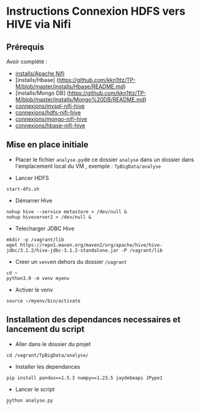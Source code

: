 # Instructions Connexion HDFS vers HIVE via Nifi

## Prérequis

Avoir complété :

* [installs/Apache Nifi](https://github.com/kkn1ttz/TP-M/blob/master/installs/Apache%20Nifi/README.md)
* [installs/Hbase] (https://github.com/kkn1ttz/TP-M/blob/master/installs/Hbase/README.md)
* [installs/Mongo DB] (https://github.com/kkn1ttz/TP-M/blob/master/installs/Mongo%20DB/README.md)
* [connexions/mysql-nifi-hive](https://github.com/kkn1ttz/TP-M/blob/master/connexions/mysql-nifi-hive/README.md)
* [connexions/hdfs-nifi-hive](https://github.com/kkn1ttz/TP-M/blob/master/connexions/hdfs-nifi-hive/README.md)
* [connexions/mongo-nifi-hive](https://github.com/kkn1ttz/TP-M/blob/master/connexions/mongo-nifi-hive/README.md)
* [connexions/hbase-nifi-hive](https://github.com/kkn1ttz/TP-M/blob/master/connexions/hbase-nifi-hive/README.md)

## Mise en place initiale
* Placer le fichier `analyse.py`de ce dossier `analyse` dans un dossier dans l'emplacement local du VM , exemple : `TpBigData/analyse`

* Lancer HDFS

```
start-dfs.sh
```

* Démarrer Hive
```
nohup hive --service metastore > /dev/null &
nohup hiveserver2 > /dev/null &
```

* Telecharger JDBC Hive 
```
mkdir -p /vagrant/lib
wget https://repo1.maven.org/maven2/org/apache/hive/hive-jdbc/3.1.2/hive-jdbc-3.1.2-standalone.jar -P /vagrant/lib

```

* Creer un `venv`en dehors du dossier `/vagrant`

```
cd ~
python3.9 -m venv myenv
```

* Activer le venv
```
source ~/myenv/bin/activate
```

## Installation des dependances necessaires et lancement du script

* Aller dans le dossier du projet
```
cd /vagrant/TpBigData/analyse/
```

* Installer les dependances 
```
pip install pandas==1.5.3 numpy==1.23.5 jaydebeapi JPype1
```

* Lancer le script
```
python analyse.py
``

